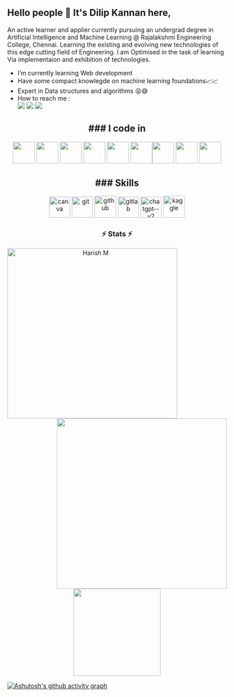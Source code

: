 ## Hello people 👋 It's Dilip Kannan here,

An active learner and applier currently pursuing an undergrad degree in Artificial Intelligence and Machine Learning @ Rajalakshmi Engineering College, Chennai. Learning the existing and evolving new technologies of this edge cutting field of Engineering. I am Optimised in the task of learning Via implementaion and exhibition of technologies.
                                                 
-  I’m currently learning Web development
- Have some compact knowlegde on machine learning foundations📈📈
- Expert in Data structures and algorithms 😜😅
-  How to reach me :
 <br> [<img src="https://img.shields.io/badge/LinkedIn-0077B5?style=for-the-badge&logo=linkedin&logoColor=white" />](www.linkedin.com/in/dilip-kannan-k) [<img src="https://img.shields.io/badge/Instagram-E4405F?style=for-the-badge&logo=instagram&logoColor=white" />](www.instagram.com/dilipkannan_/) [<img src="https://img.shields.io/badge/Gmail-D14836?style=for-the-badge&logo=gmail&logoColor=white"  />](mailto:231501040@rajalakshmi.edu.in)
<h2 align="center"> ### I code in </h2>
<div align="center">
<img height="50" width="50" src="https://img.icons8.com/color/48/000000/python.png" /> <img height="50" width="50" src="https://img.icons8.com/color/48/000000/c-programming.png" />  <img height="50" width="50" src="https://img.icons8.com/color/48/000000/java-coffee-cup-logo.png" />  <img height="50" width="50" src="https://img.icons8.com/color/48/000000/html-5.png" /> <img height="50" width="50" src="https://img.icons8.com/color/48/000000/css3.png" />
<img height="50" width="50" src="https://img.icons8.com/color/48/000000/javascript.png"/><img height="50" width="50" src="https://img.icons8.com/color/48/000000/tensorflow.png"/>   <img height="50" width="50" src="https://img.icons8.com/color/48/000000/mysql-logo.png"/> <img height="50" width="50" src="https://img.icons8.com/color/48/000000/mongodb.png"/>  
</div>
<h2 align="center"> ### Skills </h2>
<div align="center">
<img width="48" height="48" src="https://img.icons8.com/fluency/48/canva.png" alt="canva"/>   <img width="48" height="48" src="https://img.icons8.com/color/48/git.png" alt="git"/>   <img width="50" height="50" src="https://img.icons8.com/ios-filled/50/github.png" alt="github"/>   <img width="48" height="48" src="https://img.icons8.com/color/48/gitlab.png" alt="gitlab"/>   <img width="48" height="48" src="https://img.icons8.com/fluency/48/chatgpt--v2.png" alt="chatgpt--v2"/> <img width="50" height="50" src="https://img.icons8.com/bubbles/50/kaggle.png" alt="kaggle"/> 
</div>
<h3 align="center">⚡ Stats ⚡</h2>
<p align=center>
  <div align=center>
    <a href="https://github.com/denvercoder1/github-readme-streak-stats" title="Go to Source">
      <img align="left" width=390 src="https://streak-stats.demolab.com/?user=HarishM-AIML-A-58&theme=react&border=61dafb&hide_border=true" alt="Harish M" />
    </a>
    <a href="https://github.com/anuraghazra/github-readme-stats" title="Go to Source">
      <img align="right" width=390 src="https://github-readme-stats.vercel.app/api?username=DILIP-KANNAN&show_icons=true&theme=react&border_color=61dafb&hide_border=true" />
    </a>
  </div>
  <br><br><br><br><br><br><br><br><br>
  <div align=center>
    <a href="https://github.com/anuraghazra/github-readme-stats">
      <img height=200 align="center" src="https://github-readme-stats.vercel.app/api/top-langs/?username=DILIP-KANNAN&hide=c%23,powershell,Mathematica,Ruby,Objective-C,Objective-C%2b%2b,Cuda&title_color=61dafb&text_color=ffffff&icon_color=61dafb&bg_color=20232a&langs_count=8&layout=compact&border_color=61dafb&hide_border=true&size_weight=0.5&count_weight=0.5" />
    </a>
  </div>
</p>

[![Ashutosh's github activity graph](https://github-readme-activity-graph.vercel.app/graph?username=DILIP-KANNAN&bg_color=000000&color=faf9f9&line=e845dd&point=ffffff&area=true&hide_border=true)](https://github.com/ashutosh00710/github-readme-activity-graph)

